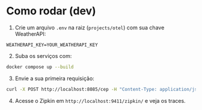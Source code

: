 # Como rodar (dev)

1. Crie um arquivo `.env` na raiz (`projects/otel`) com sua chave WeatherAPI:

```env
WEATHERAPI_KEY=YOUR_WEATHERAPI_KEY
```

2. Suba os serviços com:

```bash
docker compose up --build
```

3. Envie a sua primeira requisição:

```bash
curl -X POST http://localhost:8085/cep -H "Content-Type: application/json" -d '{"cep": "01001000"}'
```

4. Acesse o Zipkin em `http://localhost:9411/zipkin/` e veja os traces.
